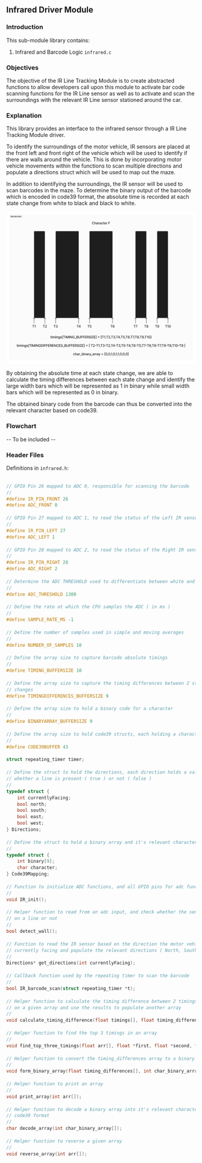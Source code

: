 ## Infrared Driver Module

### Introduction

This sub-module library contains:

1. Infrared and Barcode Logic `infrared.c`

### Objectives
The objective of the IR Line Tracking Module is to create abstracted functions to allow developers call upon this module to activate bar code scanning functions for the IR Line sensor as well as to activate and scan the surroundings with the relevant IR Line sensor stationed around the car.

### Explanation

This library provides an interface to the infrared sensor through a IR Line Tracking Module driver.

To identify the surroundings of the motor vehicle, IR sensors are placed at the front left and front right of the vehicle which will be used to identify if there are walls around the vehicle. This is done by incorporating motor vehicle movements within the functions to scan multiple directions and populate a directions struct which will be used to map out the maze. 

In addition to identifying the surroundings, the IR sensor will be used to scan barcodes in the maze. To determine the binary output of the barcode which is encoded in code39 format, the absolute time is recorded at each state change from white to black and black to white.

![Barcode Character F](Group49Charts\Barcode_F.png)

By obtaining the absolute time at each state change, we are able to calculate the timing differences between each state change and identify the large width bars which will be represented as 1 in binary while small width bars which will be represented as 0 in binary.

The obtained binary code from the barcode can thus be converted into the relevant character based on code39.

### Flowchart

-- To be included --

### Header Files

Definitions in `infrared.h`:
```c

// GPIO Pin 26 mapped to ADC 0, responsible for scanning the barcode
//
#define IR_PIN_FRONT 26
#define ADC_FRONT 0

// GPIO Pin 27 mapped to ADC 1, to read the status of the Left IR sensor
//
#define IR_PIN_LEFT 27
#define ADC_LEFT 1

// GPIO Pin 28 mapped to ADC 2, to read the status of the Right IR sensor
//
#define IR_PIN_RIGHT 28
#define ADC_RIGHT 2

// Determine the ADC THRESHOLD used to differentiate between white and black lines
//
#define ADC_THRESHOLD 1300

// Define the rate at which the CPU samples the ADC ( in ms )
//
#define SAMPLE_RATE_MS -1

// Define the number of samples used in simple and moving averages
//
#define NUMBER_OF_SAMPLES 10

// Define the array size to capture barcode absolute timings
//
#define TIMING_BUFFERSIZE 10

// Define the array size to capture the timing differences between 2 state
// changes
#define TIMINGDIFFERENCES_BUFFERSIZE 9

// Define the array size to hold a binary code for a character
//
#define BINARYARRAY_BUFFERSIZE 9

// Define the array size to hold code39 structs, each holding a character
//
#define CODE39BUFFER 43

struct repeating_timer timer;

// Define the struct to hold the directions, each direction holds a value
// whether a line is present ( true ) or not ( false )
//
typedef struct {
    int currentlyFacing;
    bool north;
    bool south;
    bool east;
    bool west;
} Directions;

// Define the struct to hold a binary array and it's relevant character
//
typedef struct {
    int binary[9];
    char character;
} Code39Mapping;

// Function to initialize ADC functions, and all GPIO pins for adc functions
//
void IR_init();

// Helper function to read from an adc input, and check whether the sensor is 
// on a line or not
// 
bool detect_wall();

// Function to read the IR sensor based on the direction the motor vehicle is 
// currently facing and populate the relevant directions ( North, South, East , West )
//
Directions* get_directions(int currentlyFacing);

// Callback function used by the repeating timer to scan the barcode
//
bool IR_barcode_scan(struct repeating_timer *t);

// Helper function to calculate the timing difference between 2 timings based
// on a given array and use the results to populate another array
//
void calculate_timing_difference(float timings[], float timing_differences[]);

// Helper function to find the top 3 timings in an array
//
void find_top_three_timings(float arr[], float *first, float *second, float *third);

// Helper function to convert the timing_differences array to a binary array
//
void form_binary_array(float timing_differences[], int char_binary_array[], float first, float second, float third);

// Helper function to print an array
//
void print_array(int arr[]);

// Helper function to decode a binary array into it's relevant character using
// code39 format
//
char decode_array(int char_binary_array[]);

// Helper function to reverse a given array
//
void reverse_array(int arr[]);

```